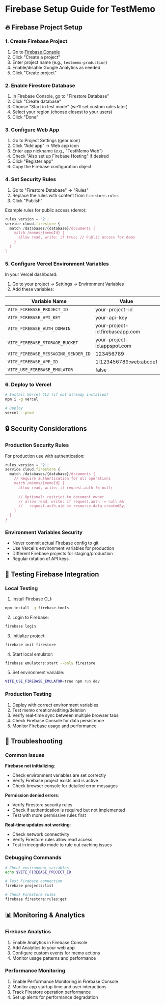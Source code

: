 # Firebase Setup Guide for TestMemo

## 🔥 Firebase Project Setup

### 1. Create Firebase Project

1. Go to [Firebase Console](https://console.firebase.google.com/)
2. Click "Create a project"
3. Enter project name (e.g., `testmemo-production`)
4. Enable/disable Google Analytics as needed
5. Click "Create project"

### 2. Enable Firestore Database

1. In Firebase Console, go to "Firestore Database"
2. Click "Create database"
3. Choose "Start in test mode" (we'll set custom rules later)
4. Select your region (choose closest to your users)
5. Click "Done"

### 3. Configure Web App

1. Go to Project Settings (gear icon)
2. Click "Add app" → Web app icon
3. Enter app nickname (e.g., "TestMemo Web")
4. Check "Also set up Firebase Hosting" if desired
5. Click "Register app"
6. Copy the Firebase configuration object

### 4. Set Security Rules

1. Go to "Firestore Database" → "Rules"
2. Replace the rules with content from `firestore.rules`
3. Click "Publish"

Example rules for public access (demo):
```javascript
rules_version = '2';
service cloud.firestore {
  match /databases/{database}/documents {
    match /memos/{memoId} {
      allow read, write: if true; // Public access for demo
    }
  }
}
```

### 5. Configure Vercel Environment Variables

In your Vercel dashboard:

1. Go to your project → Settings → Environment Variables
2. Add these variables:

| Variable Name | Value | Environment |
|---------------|-------|-------------|
| `VITE_FIREBASE_PROJECT_ID` | your-project-id | Production |
| `VITE_FIREBASE_API_KEY` | your-api-key | Production |
| `VITE_FIREBASE_AUTH_DOMAIN` | your-project-id.firebaseapp.com | Production |
| `VITE_FIREBASE_STORAGE_BUCKET` | your-project-id.appspot.com | Production |
| `VITE_FIREBASE_MESSAGING_SENDER_ID` | 123456789 | Production |
| `VITE_FIREBASE_APP_ID` | 1:123456789:web:abcdef | Production |
| `VITE_USE_FIREBASE_EMULATOR` | false | Production |

### 6. Deploy to Vercel

```bash
# Install Vercel CLI (if not already installed)
npm i -g vercel

# Deploy
vercel --prod
```

## 🔒 Security Considerations

### Production Security Rules

For production use with authentication:

```javascript
rules_version = '2';
service cloud.firestore {
  match /databases/{database}/documents {
    // Require authentication for all operations
    match /memos/{memoId} {
      allow read, write: if request.auth != null;
      
      // Optional: restrict to document owner
      // allow read, write: if request.auth != null && 
      //   request.auth.uid == resource.data.createdBy;
    }
  }
}
```

### Environment Variables Security

- Never commit actual Firebase config to git
- Use Vercel's environment variables for production
- Different Firebase projects for staging/production
- Regular rotation of API keys

## 🧪 Testing Firebase Integration

### Local Testing

1. Install Firebase CLI:
```bash
npm install -g firebase-tools
```

2. Login to Firebase:
```bash
firebase login
```

3. Initialize project:
```bash
firebase init firestore
```

4. Start local emulator:
```bash
firebase emulators:start --only firestore
```

5. Set environment variable:
```bash
VITE_USE_FIREBASE_EMULATOR=true npm run dev
```

### Production Testing

1. Deploy with correct environment variables
2. Test memo creation/editing/deletion
3. Verify real-time sync between multiple browser tabs
4. Check Firebase Console for data persistence
5. Monitor Firebase usage and performance

## 🚨 Troubleshooting

### Common Issues

**Firebase not initializing**:
- Check environment variables are set correctly
- Verify Firebase project exists and is active
- Check browser console for detailed error messages

**Permission denied errors**:
- Verify Firestore security rules
- Check if authentication is required but not implemented
- Test with more permissive rules first

**Real-time updates not working**:
- Check network connectivity
- Verify Firestore rules allow read access
- Test in incognito mode to rule out caching issues

### Debugging Commands

```bash
# Check environment variables
echo $VITE_FIREBASE_PROJECT_ID

# Test Firebase connection
firebase projects:list

# Check Firestore rules
firebase firestore:rules:get
```

## 📊 Monitoring & Analytics

### Firebase Analytics

1. Enable Analytics in Firebase Console
2. Add Analytics to your web app
3. Configure custom events for memo actions
4. Monitor usage patterns and performance

### Performance Monitoring

1. Enable Performance Monitoring in Firebase Console
2. Monitor app startup time and user interactions
3. Track Firestore operation performance
4. Set up alerts for performance degradation